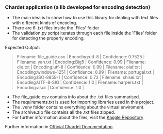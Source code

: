 ### Chardet application (a lib developed for encoding detection)

- The main idea is to show how to use this library for dealing with text files with different kinds of encoding.
- There are 6 .txt files inside the 'Files' folder
- The validation.py script iterates through each file inside the 'Files' folder for detecting the properly encoding.

Expected Output:
> Filename: file_guide.csv | Encoding:utf-8 | Confidence: 0.7525 | 
Filename: yan.txt | Encoding:Big5 | Confidence: 0.99 | 
Filename: die.txt | Encoding:utf-8 | Confidence: 0.99 | 
Filename: olaf.txt | Encoding:windows-1251 | Confidence: 0.99 | 
Filename: portugal.txt | Encoding:ISO-8859-1 | Confidence: 0.73 | 
Filename: shisei.txt | Encoding:UTF-8-SIG | Confidence: 1.0 | 
Filename: harpers.txt | Encoding:ascii | Confidence: 1.0 | 

- The file_guide.csv contains info about the .txt files summarised.
- The requirements.txt is used for importing libraries used in this project.
- The .venv folder contains everything about the virtual enviroment.
- The archive.zip file contains all the .txt files zipped.
- For further information about the files, visit the [Kaggle Repository ](https://www.kaggle.com/datasets/rtatman/character-encoding-examples "Kaggle Repository ")

Further information in [Official Chardet Documentation](https://chardet.readthedocs.io/en/latest/index.html# "Official Chardet Documentation"). 
